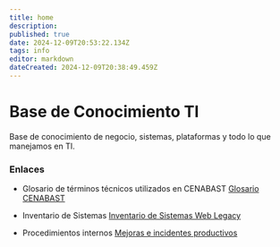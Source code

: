 ```yaml
---
title: home
description: 
published: true
date: 2024-12-09T20:53:22.134Z
tags: info
editor: markdown
dateCreated: 2024-12-09T20:38:49.459Z
---
```


# Base de Conocimiento TI
Base de conocimiento de negocio, sistemas, plataformas y todo lo que manejamos en TI.


### Enlaces
- Glosario de términos técnicos utilizados en CENABAST 
[Glosario CENABAST](/base-conocimiento/glosario)

- Inventario de Sistemas 
[Inventario de Sistemas Web Legacy](/base-conocimiento/legacy)

- Procedimientos internos 
[Mejoras e incidentes productivos](/base-conocimiento/procedimientos)
